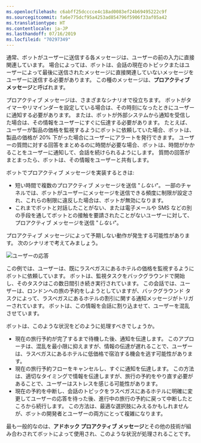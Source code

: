 ```yaml
---
ms.openlocfilehash: c6abff25dcccce4c18ad0083ef24b69495222c9f
ms.sourcegitcommit: fa6e775dcf95a4253ad854796f5906f33af05a42
ms.translationtype: HT
ms.contentlocale: ja-JP
ms.lasthandoff: 07/16/2019
ms.locfileid: "70297349"
---
```

通常、ボットがユーザーに送信する各メッセージは、ユーザーの前の入力に直接関連しています。
場合によっては、ボットは、会話の現在のトピックまたはユーザーによって最後に送信されたメッセージに直接関連していないメッセージをユーザーに送信する必要があります。 この種のメッセージは、**プロアクティブ メッセージ**と呼ばれます。

プロアクティブ メッセージは、さまざまなシナリオで役立ちます。
ボットがタイマーやリマインダーを設定している場合は、その時刻になったときにユーザーに通知する必要があります。
または、ボットが外部システムから通知を受信した場合は、その情報をユーザーにすぐに伝達する必要があります。
たとえば、ユーザーが製品の価格を監視するようにボットに依頼していた場合、ボットは、製品の価格が 20% 下がった場合にユーザーにアラートを発行できます。 ユーザーの質問に対する回答をまとめるのに時間が必要な場合、ボットは、時間がかかることをユーザーに通知して、会話を続けられるようにします。 質問の回答がまとまったら、ボットは、その情報をユーザーと共有します。

ボットでプロアクティブ メッセージを実装するときは:

- 短い時間で複数のプロアクティブ メッセージを送信 "*しない*"。 一部のチャネルでは、ボットがユーザーにメッセージを送信できる頻度に制限が設定され、これらの制限に違反した場合は、ボットが無効になります。
- これまでボットと対話したことがない、または電子メールや SMS などの別の手段を通してボットとの接触を要請されたことがないユーザーに対して、プロアクティブ メッセージを送信 "*しない*"。

プロアクティブ メッセージによって予期しない動作が発生する可能性があります。 次のシナリオで考えてみましょう。

![ユーザーの応答](~/media/designing-bots/capabilities/proactive1.png)

この例では、ユーザーは、既にラスベガスにあるホテルの価格を監視するようにボットに依頼しています。
ボットは、監視タスクをバックグラウンドで開始し、そのタスクはこの数日間引き続き実行されています。
この会話では、ユーザーは、ロンドンへの旅の予約をしようとしていますが、バックグラウンド タスクによって、ラスベガスにあるホテルの割引に関する通知メッセージがトリガーされています。 ボットは、この情報を会話に割り込ませて、ユーザーを混乱させています。

ボットは、このような状況をどのように処理すべきでしょうか。

- 現在の旅行予約が完了するまで待機した後、通知を伝達します。 このアプローチは、混乱を最小限に抑えますが、情報の伝達が遅れることで、ユーザーは、ラスベガスにあるホテルに低価格で宿泊する機会を逃す可能性があります。
- 現在の旅行予約フローをキャンセルし、すぐに通知を伝達します。 この方法は、適切なタイミングで情報を伝達しますが、旅行の予約をやり直す必要があることで、ユーザーはストレスを感じる可能性があります。
- 現在の予約を中断し、会話のトピックをラスベガスにあるホテルに明確に変更してユーザーの応答を待った後、進行中の旅行の予約に戻って中断したところから続行します。 この方法は、最適な選択肢にみえるかもしれませんが、ボットの開発者とユーザーの両方にとって複雑になります。

最も一般的なのは、**アドホック プロアクティブ メッセージ**とその他の技術が組み合わされてボットによって使用され、このような状況が処理されることです。
